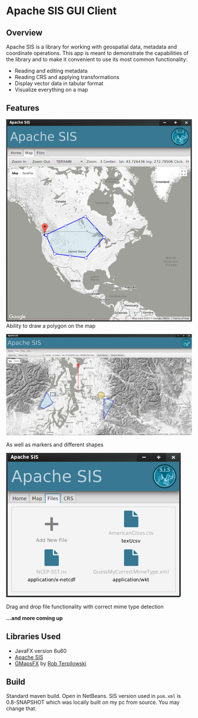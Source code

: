 
# Apache SIS GUI Client

## Overview
Apache SIS is a library for working with geospatial data, metadata and coordinate operations.
This app is meant to demonstrate the capabilities of the library and to make it convenient to use its most common functionality:

- Reading and editing metadata
- Reading CRS and applying transformations
- Display vector data in tabular format
- Visualize everything on a map

## Features

![polylines on map](screenshots/map-polyline.png)
Ability to draw a polygon on the map 

![shapes on map](screenshots/map-shapes-and-markers.png "Different Shapes on map")  

As well as markers and different shapes

![file input](screenshots/file-correct-mime-type.png "Ability to drop input files and have their mime type correctly detected")  

Drag and drop file functionality with correct mime type detection

**...and more coming up**

## Libraries Used

- JavaFX version 8u60
- [Apache SIS](http://sis.apache.org/) 
- [GMapsFX](http://rterp.github.io/GMapsFX/ ) by [Rob Terpilowski](https://github.com/rterp) 

## Build

Standard maven build. Open in NetBeans.
SIS version used in `pom.xml` is 0.8-SNAPSHOT which was locally built on my pc from source. You may change that. 